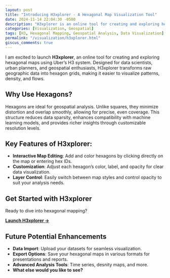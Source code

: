 ```yaml
---
layout: post
title: "Introducing H3xplorer - A Hexagonal Map Visualization Tool"
date: 2024-11-14 22:04:30 -0500
description: "H3xplorer is an online tool for creating and exploring hexagonal maps using Uber's H3 system, designed for geospatial analysis and visualization."
categories: [Visualization, Geospatial]
tags: [H3, Hexagonal Mapping, Geospatial Analysis, Data Visualization]
permalink: "/visualization/h3xplorer.html"
giscus_comments: true
---
```


I am excited to launch **H3xplorer**, an online tool for creating and exploring hexagonal maps using Uber’s H3 system. Designed for data scientists, urban planners, and geospatial enthusiasts, H3xplorer transforms raw geographic data into hexagon grids, making it easier to visualize patterns, density, and flows.

## Why Use Hexagons?

Hexagons are ideal for geospatial analysis. Unlike squares, they minimize distortion and overlap smoothly, allowing for precise, even coverage. This structure reduces data sparsity, enhances compatibility with machine learning models, and provides richer insights through customizable resolution levels.

## Key Features of H3xplorer:

- **Interactive Map Editing**: Add and color hexagons by clicking directly on the map or entering hex IDs.
- **Customization**: Adjust each hexagon’s color, label, and opacity for clear data visualization.
- **Layer Control**: Easily switch between map styles and control opacity to suit your analysis needs.

## Get Started with H3xplorer

Ready to dive into hexagonal mapping?

**[Launch H3xplorer →](https://faraji.info/h3xplorer/)**

## Future Potential Enhancements

- **Data Import**: Upload your datasets for seamless visualization.
- **Export Options**: Save your hexagonal maps in various formats for presentations and reports.
- **Advanced Analysis Tools**: Time series, desnity maps, and more.
- **What else would you like to see?**
